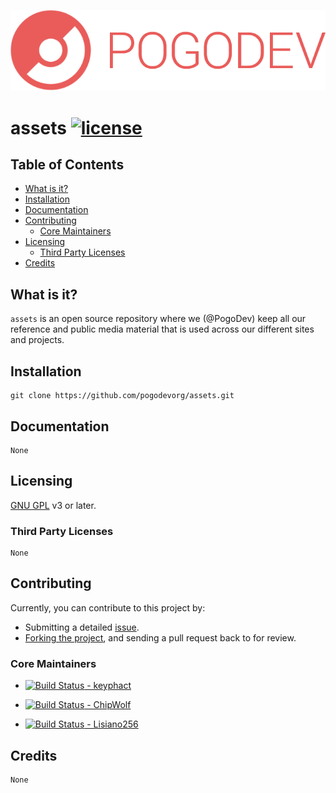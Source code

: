 [![POGODEV](https://github.com/pogodevorg/assets/blob/master/public/img/logo-github.png)](https://pogodev.org)

# assets [![license](https://img.shields.io/github/license/pogodevorg/assets.svg?maxAge=2592000?style=flat-square)](https://github.com/pogodevorg/assets/blob/master/LICENSE)

## Table of Contents

* [What is it?](#what-is-it)
* [Installation](#installation)
* [Documentation](#documentation)
* [Contributing](#contributing)
  * [Core Maintainers](#core-maintainers)
* [Licensing](#licensing)
  * [Third Party Licenses](#third-party-licenses)
* [Credits](#credits)

## What is it?
`assets` is an open source repository where we (@PogoDev) keep all our reference and public media material that is used across our different sites and projects.

## Installation
    git clone https://github.com/pogodevorg/assets.git

## Documentation
    None

## Licensing
[GNU GPL](https://github.com/pogodevorg/assets/blob/master/LICENSE) v3 or later.

### Third Party Licenses
    None

## Contributing
Currently, you can contribute to this project by:
* Submitting a detailed [issue](https://github.com/pogodevorg/assets/issues/new).
* [Forking the project](https://github.com/pogodevorg/assets/fork), and sending a pull request back to for review.

### Core Maintainers

* [![Build Status](https://github.com/keyphact.png?size=36) - keyphact](https://github.com/keyphact)

* [![Build Status](https://github.com/ChipWolf.png?size=36) - ChipWolf](https://github.com/ChipWolf)

* [![Build Status](https://github.com/Lisiano256.png?size=36) - Lisiano256](https://github.com/Lisiano256)

## Credits
    None
